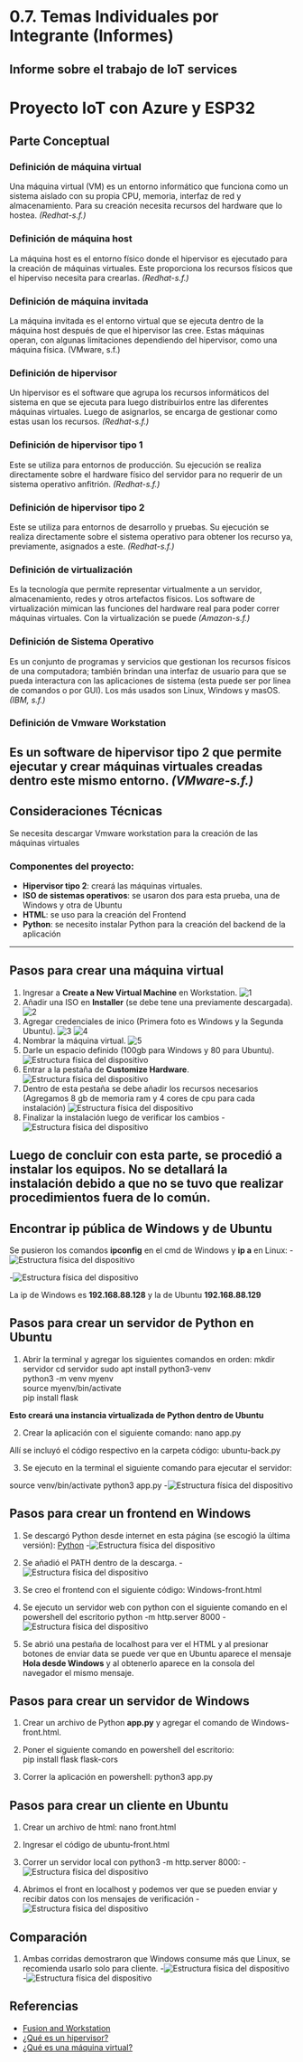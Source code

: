 # 0.7. Temas Individuales por Integrante (Informes)

## Informe sobre el trabajo de IoT services

# Proyecto IoT con Azure y ESP32

## Parte Conceptual

### Definición de máquina virtual

Una máquina virtual (VM) es un entorno informático que funciona como un sistema aislado con su propia CPU, memoria, interfaz de red y almacenamiento. Para su creación necesita recursos del hardware que lo hostea. *(Redhat-s.f.)*

### Definición de máquina host

La máquina host es el entorno físico donde el hipervisor es ejecutado para la creación de máquinas virtuales. Este proporciona los recursos físicos que el hiperviso necesita para crearlas.
*(Redhat-s.f.)*

### Definición de máquina invitada 

La máquina invitada es el entorno virtual que se ejecuta dentro de la máquina host después de que el hipervisor las cree. Estas máquinas operan, con algunas limitaciones dependiendo del hipervisor, como una máquina física.
(VMware, s.f.)

### Definición de hipervisor

Un hipervisor es el software que agrupa los recursos informáticos del sistema en que se ejecuta para luego distribuirlos entre las diferentes máquinas virtuales. Luego de asignarlos, se encarga de gestionar como estas usan los recursos. 
*(Redhat-s.f.)*

### Definición de hipervisor tipo 1

Este se utiliza para entornos de producción. Su ejecución se realiza directamente sobre el hardware físico del servidor para no requerir de un sistema operativo anfitrión.
*(Redhat-s.f.)*

### Definición de hipervisor tipo 2

Este se utiliza para entornos de desarrollo y pruebas. Su ejecución se realiza directamente sobre el sistema operativo para obtener los recurso ya, previamente, asignados a este. 
*(Redhat-s.f.)*

### Definición de virtualización

Es la tecnología que permite representar virtualmente a un servidor, almacenamiento, redes y otros artefactos físicos. Los software de virtualización mimican las funciones del hardware real para poder correr máquinas virtuales. Con la virtualización se puede 
*(Amazon-s.f.)*

### Definición de Sistema Operativo

Es un conjunto de programas y servicios que gestionan los recursos físicos de una computadora; también brindan una interfaz de usuario para que se pueda interactura con las aplicaciones de sistema (esta puede ser por linea de comandos o por GUI). Los más usados son Linux, Windows y masOS.
*(IBM, s.f.)*

### Definición de Vmware Workstation

Es un software de hipervisor tipo 2 que permite ejecutar y crear máquinas virtuales creadas dentro este mismo entorno. *(VMware-s.f.)*
---

## Consideraciones Técnicas
Se necesita descargar Vmware workstation para la creación de las máquinas virtuales 


### Componentes del proyecto:

- **Hipervisor tipo 2**: creará las máquinas virtuales.
- **ISO de sistemas operativos**: se usaron dos para esta prueba, una de Windows y otra de Ubuntu
- **HTML**: se uso para la creación del Frontend
- **Python**: se necesito instalar Python para la creación del backend de la aplicación

---

## Pasos para crear una máquina virtual

1. Ingresar a **Create a New Virtual Machine** en Workstation.
![1](./img/1.png)
2. Añadir una ISO en **Installer** (se debe tene una previamente descargada).
![2](./img/2.png)
3. Agregar credenciales de inico (Primera foto es Windows y la Segunda Ubuntu).
![3](./img/3.png)
![4](./img/4.png)
4. Nombrar la máquina virtual.
![5](./img/5.png)
5. Darle un espacio definido (100gb para Windows y 80 para Ubuntu).
![Estructura física del dispositivo](./img/6.png)
6. Entrar a la pestaña de  **Customize Hardware**.
![Estructura física del dispositivo](./img/7.png)
7. Dentro de esta pestaña se debe añadir los recursos necesarios (Agregamos 8 gb de memoria ram y 4 cores de cpu para cada instalación)
![Estructura física del dispositivo](./img/8.png)
8. Finalizar la instalación luego de verificar los cambios
-![Estructura física del dispositivo](./img/9.png)

Luego de concluir con esta parte, se procedió a instalar los equipos. No se detallará la instalación debido a que no se tuvo que realizar procedimientos fuera de lo común.
---


## Encontrar ip pública de Windows y de Ubuntu
Se pusieron los comandos **ipconfig** en el cmd de Windows y **ip a** en Linux:
-![Estructura física del dispositivo](./img/10.png)

-![Estructura física del dispositivo](./img/11.png)

La ip de Windows es **192.168.88.128** y la de Ubuntu **192.168.88.129**

## Pasos para crear un servidor de Python en Ubuntu

1. Abrir la terminal y agregar los siguientes comandos en orden:
mkdir servidor
cd servidor
sudo apt install python3-venv  
python3 -m venv myenv          
source myenv/bin/activate      
pip install flask     

**Esto creará una instancia virtualizada de Python dentro de Ubuntu**

2. Crear la aplicación con el siguiente comando: 
nano app.py

Allí se incluyó el código respectivo en la carpeta código: ubuntu-back.py

3. Se ejecuto en la terminal el siguiente comando para ejecutar el servidor: 

source venv/bin/activate
python3 app.py
-![Estructura física del dispositivo](./img/12.png)

## Pasos para crear un frontend en Windows


1. Se descargó Python desde internet en esta página (se escogió la última versión):
[Python](https://www.python.org/downloads/)
-![Estructura física del dispositivo](./img/13.png)

2. Se añadió el PATH dentro de la descarga.
-![Estructura física del dispositivo](./img/14.png)

3. Se creo el frontend con el siguiente código: Windows-front.html

4. Se ejecuto un servidor web con python con el siguiente comando en el powershell del escritorio
python -m http.server 8000
-![Estructura física del dispositivo](./img/15.png)

5. Se abrió una pestaña de localhost para ver el HTML y al presionar botones de enviar data se puede ver que en Ubuntu aparece el mensaje **Hola desde Windows** y al obtenerlo aparece en la consola del navegador el mismo mensaje.

## Pasos para crear un servidor de Windows

1. Crear un archivo de Python **app.py** y agregar el comando de Windows-front.html.

2. Poner el siguiente comando en powershell del escritorio:  
pip install flask flask-cors

3. Correr la aplicación en powershell:
python3 app.py

## Pasos para crear un cliente en Ubuntu

1. Crear un archivo de html:
nano front.html

2. Ingresar el código de ubuntu-front.html

3. Correr un servidor local con python3 -m http.server 8000:
-![Estructura física del dispositivo](./img/18.png)

4. Abrimos el front en localhost y podemos ver que se pueden enviar y recibir datos con los mensajes de verificación
-![Estructura física del dispositivo](./img/19.png)

## Comparación

1. Ambas corridas demostraron que Windows consume más que Linux, se recomienda usarlo solo para cliente.
-![Estructura física del dispositivo](./img/17.png)
-![Estructura física del dispositivo](./img/20.png)
## Referencias

- [Fusion and Workstation](https://www.vmware.com/products/desktop-hypervisor/workstation-and-fusion)
- [¿Qué es un hipervisor?](https://www.redhat.com/es/topics/virtualization/what-is-a-hypervisor)
- [¿Qué es una máquina virtual?](https://www.redhat.com/es/topics/virtualization/what-is-a-virtual-machine)
